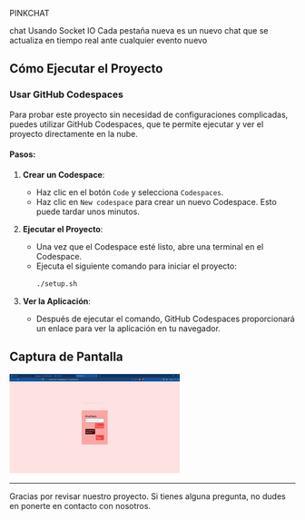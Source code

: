PINKCHAT

chat Usando Socket IO
Cada pestaña nueva es un nuevo chat que se actualiza en tiempo real ante cualquier evento nuevo

## Cómo Ejecutar el Proyecto

### Usar GitHub Codespaces

Para probar este proyecto sin necesidad de configuraciones complicadas, puedes utilizar GitHub Codespaces, que te permite ejecutar y ver el proyecto directamente en la nube.

#### Pasos:

1. **Crear un Codespace**:
    - Haz clic en el botón `Code` y selecciona `Codespaces`.
    - Haz clic en `New codespace` para crear un nuevo Codespace. Esto puede tardar unos minutos.

2. **Ejecutar el Proyecto**:
    - Una vez que el Codespace esté listo, abre una terminal en el Codespace.
    - Ejecuta el siguiente comando para iniciar el proyecto:
      ```bash
      ./setup.sh
      ```

3. **Ver la Aplicación**:
    - Después de ejecutar el comando, GitHub Codespaces proporcionará un enlace para ver la aplicación en tu navegador.

## Captura de Pantalla

<img src="assets/image.png" width="300px">

---

Gracias por revisar nuestro proyecto. Si tienes alguna pregunta, no dudes en ponerte en contacto con nosotros.
